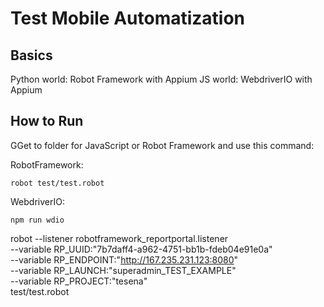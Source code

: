# Test Mobile Automatization

## Basics
Python world: Robot Framework with Appium
JS world: WebdriverIO with Appium

## How to Run
GGet to folder for JavaScript or Robot  Framework and use this command:

RobotFramework:
```
robot test/test.robot
```

WebdriverIO:
```
npm run wdio
```

robot --listener robotframework_reportportal.listener \
--variable RP_UUID:"7b7daff4-a962-4751-bb1b-fdeb04e91e0a" \
--variable RP_ENDPOINT:"http://167.235.231.123:8080" \
--variable RP_LAUNCH:"superadmin_TEST_EXAMPLE" \
--variable RP_PROJECT:"tesena" \
test/test.robot